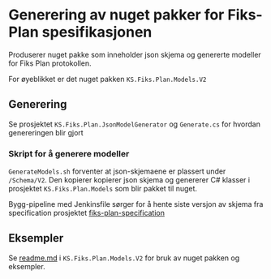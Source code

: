 # Generering av nuget pakker for Fiks-Plan spesifikasjonen
Produserer nuget pakke som inneholder json skjema og genererte modeller for Fiks Plan protokollen.

For øyeblikket er det nuget pakken `KS.Fiks.Plan.Models.V2`

## Generering

Se prosjektet `KS.Fiks.Plan.JsonModelGenerator` og `Generate.cs` for hvordan genereringen blir gjort

### Skript for å generere modeller

`GenerateModels.sh` forventer at json-skjemaene er plassert under `/Schema/V2`. 
Den kopierer kopierer json skjema og genererer C# klasser i prosjektet `KS.Fiks.Plan.Models` som blir pakket til nuget.

Bygg-pipeline med Jenkinsfile sørger for å hente siste versjon av skjema fra specification prosjektet [fiks-plan-specification](https://github.com/ks-no/fiks-plan-specification)

## Eksempler

Se [readme.md](https://github.com/ks-no/fiks-plan-models-dotnet/blob/main/KS.Fiks.Plan.Models.V2/README.md) i `KS.Fiks.Plan.Models.V2` for bruk av nuget pakken og eksempler.